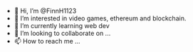- 👋 Hi, I’m @FinnH1123
- 👀 I’m interested in video games, ethereum and blockchain.
- 🌱 I’m currently learning web dev
- 💞️ I’m looking to collaborate on ...
- 📫 How to reach me ...

<!---
FinnH1123/FinnH1123 is a ✨ special ✨ repository because its `README.md` (this file) appears on your GitHub profile.
You can click the Preview link to take a look at your changes.
--->
